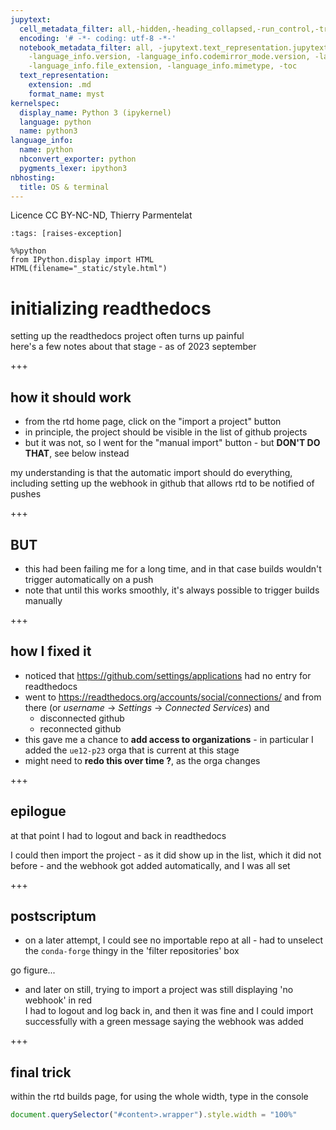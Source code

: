 ```yaml
---
jupytext:
  cell_metadata_filter: all,-hidden,-heading_collapsed,-run_control,-trusted
  encoding: '# -*- coding: utf-8 -*-'
  notebook_metadata_filter: all, -jupytext.text_representation.jupytext_version, -jupytext.text_representation.format_version,
    -language_info.version, -language_info.codemirror_mode.version, -language_info.codemirror_mode,
    -language_info.file_extension, -language_info.mimetype, -toc
  text_representation:
    extension: .md
    format_name: myst
kernelspec:
  display_name: Python 3 (ipykernel)
  language: python
  name: python3
language_info:
  name: python
  nbconvert_exporter: python
  pygments_lexer: ipython3
nbhosting:
  title: OS & terminal
---
```


Licence CC BY-NC-ND, Thierry Parmentelat

```{code-cell} ipython3
:tags: [raises-exception]

%%python
from IPython.display import HTML
HTML(filename="_static/style.html")
```

# initializing readthedocs

setting up the readthedocs project often turns up painful  
here's a few notes about that stage - as of 2023 september

+++

## how it should work

* from the rtd home page, click on the "import a project" button
* in principle, the project should be visible in the list of github projects
* but it was not, so I went for the "manual import" button - but **DON'T DO
  THAT**, see below instead

my understanding is that the automatic import should do everything, including
setting up the webhook in github that allows rtd to be notified of pushes

+++

## BUT

* this had been failing me for a long time, and in that case builds wouldn't
  trigger automatically on a push
* note that until this works smoothly, it's always possible to trigger builds
  manually

+++

## how I fixed it

* noticed that <https://github.com/settings/applications> had no entry for
  readthedocs
* went to <https://readthedocs.org/accounts/social/connections/> and from there
  (or *username* -> *Settings* -> *Connected Services*) and
  + disconnected github
  + reconnected github
* this gave me a chance to **add access to organizations** - in particular I added
  the `ue12-p23` orga that is current at this stage
* might need to **redo this over time ?**, as the orga changes

+++

## epilogue

at that point I had to logout and back in readthedocs

I could then import the project - as it did show up in the list, which it did
not before - and the webhook got added automatically, and I was all set

+++

## postscriptum

* on a later attempt, I could see no importable repo at all - had to unselect the
`conda-forge` thingy in the 'filter repositories' box

go figure...

* and later on still, trying to import a project was still displaying 'no
  webhook' in red  
  I had to logout and log back in, and then it was fine and I could import
  successfully with a green message saying the webhook was added

+++

## final trick

within the rtd builds page, for using the whole width, type in the console

```js
document.querySelector("#content>.wrapper").style.width = "100%"
```
